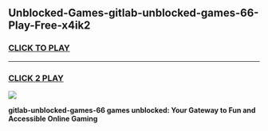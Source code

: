 
## Unblocked-Games-gitlab-unblocked-games-66-Play-Free-x4ik2
<h3>
<a href="https://premium76.site?title=gitlab-unblocked-games-66&ref=20M">CLICK TO PLAY</a></h3>
<hr>

<h3>
<a href="https://premium76.site?title=gitlab-unblocked-games-66&ref=20M">CLICK 2 PLAY</a>
  
</h3>

<a href="https://premium76.site?title=gitlab-unblocked-games-66&ref=19M"><img src="https://clearcache.store/games.png"></a>


**gitlab-unblocked-games-66 games unblocked: Your Gateway to Fun and Accessible Online Gaming**
